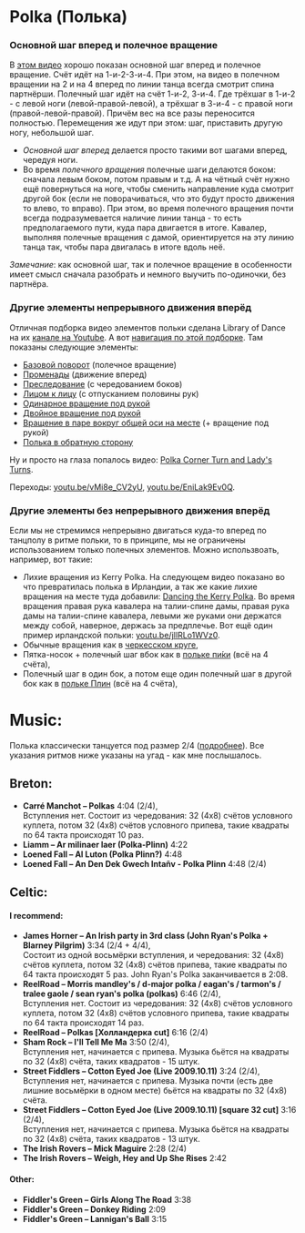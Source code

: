 Polka (Полька)
=============
### Основной шаг вперед и полечное вращение
В [этом видео](https://www.youtube.com/watch?v=sVnfVUWiBTU) хорошо показан основной шаг вперед и полечное вращение. Счёт идёт на 1-и-2-3-и-4. При этом, на видео в полечном вращении на 2 и на 4 вперед по линии танца всегда смотрит спина партнёрши. Полечный шаг идёт на счёт 1-и-2, 3-и-4. Где трёхшаг в 1-и-2 - с левой ноги (левой-правой-левой), а трёхшаг в 3-и-4 - с правой ноги (правой-левой-правой). Причём вес на все разы переносится полностью. Перемещения же идут при этом: шаг, приставить другую ногу, небольшой шаг.
- _Основной шаг вперед_ делается просто такими вот шагами вперед, чередуя ноги.
- Во время _полечного вращения_ полечные шаги делаются боком: сначала левым боком, потом правым и т.д. А на чётный счёт нужно ещё повернуться на ноге, чтобы сменить направление куда смотрит другой бок (если не поворачиваться, что это будут просто движения то влево, то вправо). При этом, во время полечного вращения почти всегда подразумевается наличие линии танца - то есть предполагаемого пути, куда пара двигается в итоге. Кавалер, выполняя полечные вращения с дамой, ориентируется на эту линию танца так, чтобы пара двигалась в итоге вдоль неё.

_Замечание_: как основной шаг, так и полечное вращение в особенности имеет смысл сначала разобрать и немного выучить по-одиночки, без партнёра.

### Другие элементы непрерывного движения вперёд
Отличная подборка видео элементов польки сделана Library of Dance на их [канале на Youtube](https://www.youtube.com/channel/UCXxfZG671bWCeOWj6Z_8IHA). А вот [навигация по этой подборке](http://www.libraryofdance.org/dances/polka/). Там показаны следующие элементы:

- [Базовой поворот](https://www.youtube.com/watch?v=gy1qQ4GChVc) (полечное вращение)
- [Променады](https://www.youtube.com/watch?v=v_tR53SI6Cg) (движение вперед)
- [Преследование](https://www.youtube.com/watch?v=JFcz35iQnWU) (с чередованием боков)
- [Лицом к лицу](https://www.youtube.com/watch?v=TcAZLbb4neQ) (с отпусканием половины рук)
- [Одинарное вращение под рукой](https://www.youtube.com/watch?v=no3etzfuFVU)
- [Двойное вращение под рукой](https://www.youtube.com/watch?v=FA4fdIdbu3I)
- [Вращение в паре вокруг общей оси на месте](https://www.youtube.com/watch?v=-XWWu18SzKc) (+ вращение под рукой)
- [Полька в обратную сторону](https://www.youtube.com/watch?v=4u9JS6lLq6Y)

Ну и просто на глаза попалось видео: [Polka Corner Turn and Lady's Turns](https://www.youtube.com/watch?v=JIERyEVNtCs).

Переходы: [youtu.be/vMi8e_CV2yU](https://www.youtube.com/watch?v=vMi8e_CV2yU), [youtu.be/EniLak9Ev0Q](https://www.youtube.com/watch?v=EniLak9Ev0Q).

### Другие элементы без непрерывного движения вперёд
Если мы не стремимся непрерывно двигаться куда-то вперед по танцполу в ритме польки, то в принципе, мы не ограничены использованием только полечных элементов. Можно использвоать, например, вот такие:

- Лихие вращения из Kerry Polka. На следующем видео показано во что превратилась полька в Ирландии, а так же какие лихие вращения на месте туда добавили: [Dancing the Kerry Polka](https://youtu.be/kYYeX8W3Dqk?t=45). Во время вращения правая рука кавалера на талии-спине дамы, правая рука дамы на талии-спине кавалера, левыми же руками они держатся между собой, наверное, держась за предплечье. Вот ещё один пример ирландской польки: [youtu.be/jIlRLo1WVz0](https://www.youtube.com/watch?v=jIlRLo1WVz0).
- Обычные вращения как в [черкесском круге](cercle-circassien.md),
- Пятка-носок + полечный шаг вбок как в [польке пи́ки](polka-piquee.md) (всё на 4 счёта),
- Полечный шаг в один бок, а потом еще один полечный шаг в другой бок как в [польке Плин](polka-plinn.md) (всё на 4 счёта),

Music:
=======
Полька классически танцуется под размер 2/4 ([подробнее](http://music.stackexchange.com/questions/5621/is-there-a-difference-between-2-4-and-4-4)). Все указания ритмов ниже указаны на угад - как мне послышалось.

## Breton:
- **Carré Manchot – Polkas** 4:04 (2/4),  
  Вступления нет. Состоит из чередования: 32 (4x8) счётов условного куплета, потом 32 (4x8) счётов условного припева, такие квадраты по 64 такта происходят 10 раз.
- **Liamm – Ar milinaer laer (Polka-Plinn)** 4:22
- **Loened Fall – Al Luton (Polka Plinn?)** 4:48
- **Loened Fall – An Den Dek Gwech Intañv - Polka Plinn** 4:48 (2/4)

## Celtic:
#### I recommend:
- **James Horner – An Irish party in 3rd class (John Ryan's Polka + Blarney Pilgrim)** 3:34 (2/4 + 4/4),  
  Состоит из одной восьмёрки вступления, и чередования:  32 (4x8) счётов куплета, потом 32 (4x8) счётов припева, такие квадраты по 64 такта происходят 5 раз. John Ryan's Polka заканчивается в 2:08.
- **ReelRoad – Morris mandley's / d-major polka / eagan's / tarmon's / tralee gaole / sean ryan's polka (polkas)** 6:46 (2/4),  
  Вступления нет. Состоит из чередования: 32 (4x8) счётов условного куплета, потом 32 (4x8) счётов условного припева, такие квадраты по 64 такта происходят 14 раз.
- **ReelRoad – Polkas [Холландерка cut]** 6:16 (2/4)
- **Sham Rock – I'll Tell Me Ma** 3:50 (2/4),  
  Вступления нет, начинается с припева. Музыка бьётся на квадраты по 32 (4х8) счёта, таких квадратов - 15 штук.
- **Street Fiddlers – Cotton Eyed Joe (Live 2009.10.11)** 3:24 (2/4),  
  Вступления нет, начинается с припева. Музыка почти (есть две лишние восьмёрки в одном месте) бьётся на квадраты по 32 (4х8) счёта.
- **Street Fiddlers – Cotton Eyed Joe (Live 2009.10.11) [square 32 cut]** 3:16 (2/4),  
  Вступления нет, начинается с припева. Музыка бьётся на квадраты по 32 (4х8) счёта, таких квадратов - 13 штук.
- **The Irish Rovers – Mick Maguire** 2:28 (2/4)
- **The Irish Rovers – Weigh, Hey and Up She Rises** 2:42

#### Other:
- **Fiddler's Green – Girls Along The Road** 3:38
- **Fiddler's Green – Donkey Riding** 2:09
- **Fiddler's Green – Lannigan's Ball** 3:15
